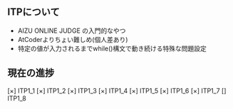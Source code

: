 ## ITPについて
- AIZU ONLINE JUDGE の入門的なやつ
- AtCoderよりちょい難しめ(個人差あり)
- 特定の値が入力されるまでwhile()構文で動き続ける特殊な問題設定

## 現在の進捗
[×] ITP1_1
[×] ITP1_2
[×] ITP1_3
[×] ITP1_4
[×] ITP1_5
[×] ITP1_6
[×] ITP1_7
[] ITP1_8

